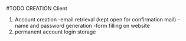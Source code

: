 #TODO
CREATION Client
1. Account creation
    -email retrieval (kept open for confirmation mail)
    -name and password generation
    -form filling on website
3. permanent account login storage


